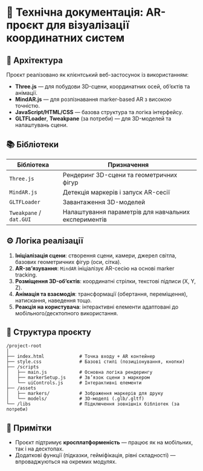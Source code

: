 # 🧠 Технічна документація: AR-проєкт для візуалізації координатних систем

## 🔧 Архітектура

Проєкт реалізовано як клієнтський веб-застосунок із використанням:

- **Three.js** — для побудови 3D-сцени, координатних осей, об’єктів та анімації.
- **MindAR.js** — для розпізнавання marker-based AR з високою точністю.
- **JavaScript/HTML/CSS** — базова структура та логіка інтерфейсу.
- **GLTFLoader**, **Tweakpane** (за потреби) — для 3D-моделей та налаштувань сцени.

## 📚 Бібліотеки

| Бібліотека    | Призначення |
|---------------|-------------|
| `Three.js`    | Рендеринг 3D-сцени та геометричних фігур |
| `MindAR.js`   | Детекція маркерів і запуск AR-сесії |
| `GLTFLoader`  | Завантаження 3D-моделей |
| `Tweakpane` / `dat.GUI` | Налаштування параметрів для навчальних експериментів |

## ⚙️ Логіка реалізації

1. **Ініціалізація сцени**: створення сцени, камери, джерел світла, базових геометричних фігур (оси, сітка).
2. **AR-зв’язування**: `MindAR` ініціалізує AR-сесію на основі marker tracking.
3. **Розміщення 3D-об’єктів**: координатні стрілки, текстові підписи (X, Y, Z).
4. **Анімація та взаємодія**: трансформації (обертання, переміщення), натискання, наведення тощо.
5. **Реакція на користувача**: інтерактивні елементи адаптовані до мобільного/десктопного використання.

## 📁 Структура проєкту

```
/project-root
│
├── index.html             # Точка входу + AR контейнер
├── style.css              # Базові стилі (позиціонування, кнопки)
├── /scripts
│   ├── main.js            # Основна логіка рендерингу
│   ├── markerSetup.js     # Зв’язок сцени з маркером
│   └── uiControls.js      # Інтерактивні елементи
├── /assets
│   ├── markers/           # Зображення маркерів для друку
│   └── models/            # 3D-моделі (.glb/.gltf)
└── /libs                  # Підключення зовнішніх бібліотек (за потреби)
```

## 📌 Примітки

- Проєкт підтримує **кросплатформеність** — працює як на мобільних, так і на десктопах.
- Додаткові функції (підказки, гейміфікація, рівні складності) — впроваджуються на окремих модулях.


